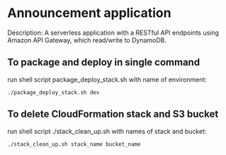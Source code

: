 # Announcement application
Description: A serverless application with a RESTful API endpoints using Amazon API Gateway,
which read/write to DynamoDB.

## To package and deploy in single command
run shell script package_deploy_stack.sh with name of environment:
```shell
./package_deploy_stack.sh dev
```

## To delete CloudFormation stack and S3 bucket
run shell script ./stack_clean_up.sh with names of stack and bucket:
```shell
./stack_clean_up.sh stack_name bucket_name
```
